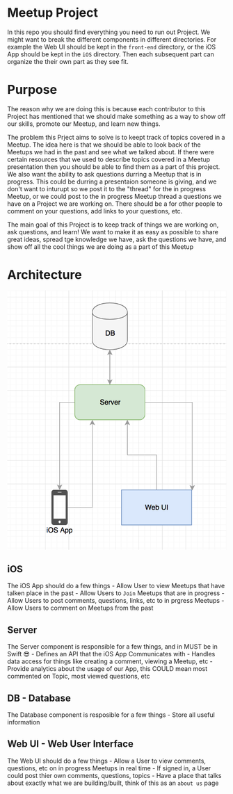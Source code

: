 # Meetup Project

In this repo you should  find everything you need to run out Project. We might want to break the different components in different directories. For example the Web UI should be kept in the `front-end` directory, or the iOS App should be kept in the `iOS` directory. Then each subsequent part can organize the their own part as they see fit. 

# Purpose
The reason why we are doing this is because each contributor to this Project has mentioned that we should make something as a way to show off our skills, promote our Meetup, and learn new things. 

The problem this Prject aims to solve is to keept track of topics covered in a Meetup. The idea here is that we should be able to look back of the Meetups we had in the past and see what we talked about. If there were certain resources that we used to describe topics covered in a Meetup presentation then you should be able to find them as a part of this project. We also want the ability to ask questions durring a Meetup that is in progress. This could be durring a presentaion someone is giving, and we don't want to inturupt so we post it to the "thread" for the in progress Meetup, or we could post to the in progress Meetup thread a questions we have on a Project we are working on. There should be a for other people to comment on your questions, add links to your questions, etc. 

The main goal of this Project is to keep track of things we are working on, ask questions, and learn! We want to make it as easy as possible to share great ideas, spread tge knowledge we have, ask the questions we have, and show off all the cool things we are doing as a part of this Meetup

# Architecture 
![App-Arch](./docs/images/arch.png)



## iOS
The iOS App should do a few things
	- Allow User to view Meetups that have talken place in the past
	- Allow Users to `Join` Meetups that are in progress
	- Allow Users to post comments, questions, links, etc to in prgress Meetups
	- Allow Users to comment on Meetups from the past

## Server 
The Server component is responsible for a few things, and in MUST be in Swift 😎
	- Defines an API that the iOS App Communicates with
	- Handles data access for things like creating a comment, viewing a Meetup, etc
	- Provide analytics about the usage of our App, this COULD mean most commented on Topic, most viewed questions, etc

## DB - Database
The Database component is resposible for a few things
	- Store all useful information

## Web UI - Web User Interface
The Web UI should do a few things
	- Allow a User to view comments, questions, etc on in progress Meetups in real time
	- If signed in, a User could post thier own comments, questions, topics
	- Have a place that talks about exactly what we are building/built, think of this as an `about us` page
